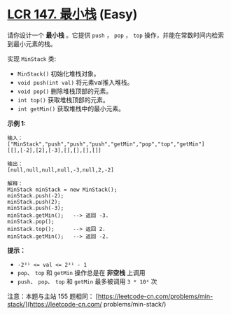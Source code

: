 # [LCR 147. 最小栈][link] (Easy)

[link]: https://leetcode.cn/problems/bao-han-minhan-shu-de-zhan-lcof/

请你设计一个 **最小栈** 。它提供 `push` ， `pop` ， `top` 操作，并能在常数时间内检索到最小元素的栈。

实现 `MinStack` 类:

- `MinStack()` 初始化堆栈对象。
- `void push(int val)` 将元素val推入堆栈。
- `void pop()` 删除堆栈顶部的元素。
- `int top()` 获取堆栈顶部的元素。
- `int getMin()` 获取堆栈中的最小元素。

**示例 1:**

```
输入：
["MinStack","push","push","push","getMin","pop","top","getMin"]
[[],[-2],[2],[-3],[],[],[],[]]

输出：
[null,null,null,null,-3,null,2,-2]

解释：
MinStack minStack = new MinStack();
minStack.push(-2);
minStack.push(2);
minStack.push(-3);
minStack.getMin();   --> 返回 -3.
minStack.pop();
minStack.top();      --> 返回 2.
minStack.getMin();   --> 返回 -2.
```

**提示：**

- `-2³¹ <= val <= 2³¹ - 1`
- `pop`、 `top` 和 `getMin` 操作总是在 **非空栈** 上调用
- `push`、 `pop`、 `top` 和 `getMin` 最多被调用 `3 * 10⁴` 次

注意：本题与主站 155 题相同： [https://leetcode-cn.com/problems/min-stack/](https://leetcode-cn.com/
problems/min-stack/)
